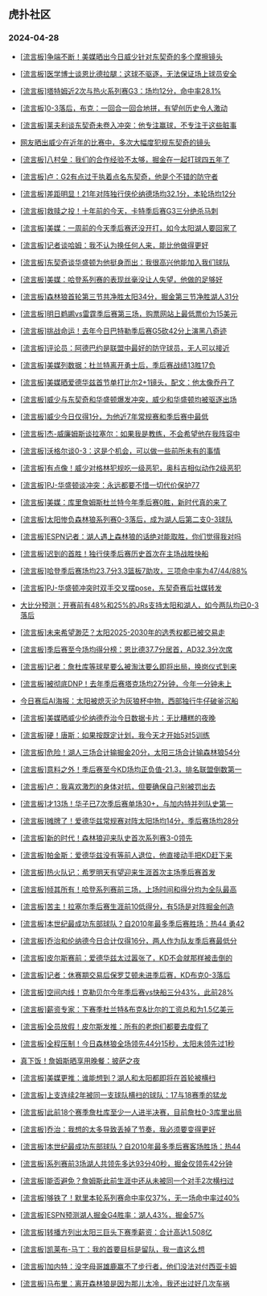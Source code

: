 ## 虎扑社区 
### 2024-04-28

+ [[流言板]争端不断！美媒晒出今日威少针对东契奇的多个摩擦镜头](https://bbs.hupu.com/626025836.html)

+ [[流言板]医学博士谈恩比德拉腿：这球不驱逐，无法保证场上球员安全](https://bbs.hupu.com/626025212.html)

+ [[流言板]塔特姆近2次与热火系列赛G3：场均12分，命中率28.1%](https://bbs.hupu.com/626026524.html)

+ [[流言板]0-3落后，布克：一回合一回合地拼，有望创历史令人激动](https://bbs.hupu.com/626022832.html)

+ [[流言板]莱夫利谈东契奇未卷入冲突：他专注赢球，不专注于这些脏事](https://bbs.hupu.com/626025103.html)

+ [网友晒出威少在近年的比赛中，多次大幅度犯规东契奇的镜头](https://bbs.hupu.com/626019714.html)

+ [[流言板]八村垒：我们的合作经验不太够，掘金在一起打球四五年了](https://bbs.hupu.com/626025876.html)

+ [[流言板]卢：G2有点过于执着点名东契奇，他是个不错的防守者](https://bbs.hupu.com/626024955.html)

+ [[流言板]差距明显！21年对阵独行侠伦纳德场均32.1分，本轮场均12分](https://bbs.hupu.com/626022739.html)

+ [[流言板]救赎之投！十年前的今天，卡特季后赛G3三分绝杀马刺](https://bbs.hupu.com/626022166.html)

+ [[流言板]美媒：一周前的今天季后赛还没开打，如今太阳湖人要回家了](https://bbs.hupu.com/626022124.html)

+ [[流言板]记者谈哈姆：我不认为换任何人来，能比他做得更好](https://bbs.hupu.com/626024325.html)

+ [[流言板]东契奇谈华盛顿为他挺身而出：我很高兴他能加入我们球队](https://bbs.hupu.com/626024715.html)

+ [[流言板]美媒：哈登系列赛的表现丝毫没让人失望，他做的足够好](https://bbs.hupu.com/626021239.html)

+ [[流言板]森林狼首轮第三节共净胜太阳34分，掘金第三节净胜湖人31分](https://bbs.hupu.com/626024886.html)

+ [[流言板]明日鹈鹕vs雷霆季后赛第三场，购票网站上最低票价为15美元](https://bbs.hupu.com/626024485.html)

+ [[流言板]挑战命运！去年今日巴特勒季后赛G5砍42分上演黑八奇迹](https://bbs.hupu.com/626022637.html)

+ [[流言板]评论员：阿德巴约是联盟中最好的防守球员，无人可以接近](https://bbs.hupu.com/626026046.html)

+ [[流言板]美媒列数据：杜兰特离开勇士后，季后赛战绩13胜17负](https://bbs.hupu.com/626020117.html)

+ [[流言板]美媒晒爱德华兹首节单打比尔2+1镜头，配文：他太像乔丹了](https://bbs.hupu.com/626025083.html)

+ [[流言板]威少与东契奇和华盛顿爆发冲突，威少和华盛顿均被驱逐出场](https://bbs.hupu.com/626012287.html)

+ [[流言板]威少今日仅得1分，为他近7年常规赛和季后赛中最低](https://bbs.hupu.com/626024866.html)

+ [[流言板]杰-威廉姆斯谈拉塞尔：如果我是教练，不会希望他在我阵容中](https://bbs.hupu.com/626024391.html)

+ [[流言板]沃格尔谈0-3：这是个机会，可以做一些前所未有的事情](https://bbs.hupu.com/626019663.html)

+ [[流言板]有点像！威少对格林犯规吃一级恶犯，奥科吉相似动作2级恶犯](https://bbs.hupu.com/626019712.html)

+ [[流言板]PJ-华盛顿谈冲突：永远都要不惜一切代价保护77](https://bbs.hupu.com/626019471.html)

+ [[流言板]美媒：库里詹姆斯杜兰特今年季后赛0胜，新时代真的来了](https://bbs.hupu.com/626019294.html)

+ [[流言板]太阳惨负森林狼系列赛0-3落后，成为湖人后第二支0-3球队](https://bbs.hupu.com/626018270.html)

+ [[流言板]ESPN记者：湖人遇上森林狼的话绝对能取胜，你们觉得我对吗](https://bbs.hupu.com/626019308.html)

+ [[流言板]迟到的首胜！独行侠季后赛历史首次在主场战胜快船](https://bbs.hupu.com/626022245.html)

+ [[流言板]哈登季后赛场均23.7分3.3篮板7助攻，三项命中率为47/44/88%](https://bbs.hupu.com/626019278.html)

+ [[流言板]PJ-华盛顿冲突时双手交叉摆pose，东契奇赛后社媒转发](https://bbs.hupu.com/626019032.html)

+ [大比分预测：开赛前有48%和25%的JRs支持太阳和湖人，如今两队均已0-3落后](https://bbs.hupu.com/626018546.html)

+ [[流言板]未来希望渺茫？太阳2025-2030年的选秀权都已被交易走](https://bbs.hupu.com/626018857.html)

+ [[流言板]季后赛至今场均得分榜：恩比德37.7分居首，AD32.3分次席](https://bbs.hupu.com/626023237.html)

+ [[流言板]记者：詹杜库等球星要么被淘汰要么即将出局，换岗仪式到来](https://bbs.hupu.com/626019173.html)

+ [[流言板]被彻底DNP！去年季后赛塔克场均27分钟，今年一分钟未上](https://bbs.hupu.com/626023178.html)

+ [今日赛后AI海报：太阳被熄灭沦为灰狼杯中物，西部独行牛仔破釜沉船](https://bbs.hupu.com/626018295.html)

+ [[流言板]美媒晒威少伦纳德乔治今日数据卡片：无比糟糕的夜晚](https://bbs.hupu.com/626026176.html)

+ [[流言板]硬！唐斯：如果按既定计划，我今天才开始5对5训练](https://bbs.hupu.com/626022470.html)

+ [[流言板]危险！湖人三场合计输掘金20分，太阳三场合计输森林狼54分](https://bbs.hupu.com/626018469.html)

+ [[流言板]意料之外！季后赛至今KD场均正负值-21.3，排名联盟倒数第一](https://bbs.hupu.com/626019611.html)

+ [[流言板]卢：我喜欢激烈的身体对抗，但要确保自己别被罚出去](https://bbs.hupu.com/626025248.html)

+ [[流言板]才13场！华子已7次季后赛单场30+，与加内特并列队史第一](https://bbs.hupu.com/626018308.html)

+ [[流言板]摊牌了！爱德华兹常规赛对阵太阳场均14分，季后赛场均28分](https://bbs.hupu.com/626023006.html)

+ [[流言板]新的时代！森林狼迎来队史首次系列赛3-0领先](https://bbs.hupu.com/626018277.html)

+ [[流言板]帕金斯：爱德华兹没有等前人退位，他直接动手把KD赶下来](https://bbs.hupu.com/626017918.html)

+ [[流言板]热火队记：希罗明天有望迎来生涯首次主场季后赛首发](https://bbs.hupu.com/626025693.html)

+ [[流言板]倾其所有！哈登系列赛前三场，上场时间和得分均为全队最高](https://bbs.hupu.com/626018194.html)

+ [[流言板]苦主！拉塞尔季后赛生涯前10低得分，有5场是对阵掘金创造](https://bbs.hupu.com/626024244.html)

+ [[流言板]本世纪最成功东部球队？自2010年最多季后赛胜场：热44 勇42](https://bbs.hupu.com/626026329.html)

+ [[流言板]乔治和伦纳德今日合计仅得16分，两人作为队友季后赛最低分](https://bbs.hupu.com/626018015.html)

+ [[流言板]皮尔斯赛前：爱德华兹太过嚣张了，KD不会就那样被击倒的](https://bbs.hupu.com/626020415.html)

+ [[流言板]记者：休赛期交易后保罗艾顿未进季后赛，KD布克0-3落后](https://bbs.hupu.com/626022472.html)

+ [[流言板]空间内线！克勒贝尔今年季后赛vs快船三分43%，此前28%](https://bbs.hupu.com/626018127.html)

+ [[流言板]薪资专家：下赛季杜兰特&布克&比尔的工资总和为1.5亿美元](https://bbs.hupu.com/626018428.html)

+ [[流言板]全员放假！皮尔斯发推：所有的老炮们都要去度假了](https://bbs.hupu.com/626017747.html)

+ [[流言板]全程压制！今日森林狼全场领先44分15秒，太阳未领先过1秒](https://bbs.hupu.com/626022087.html)

+ [真下饭！詹姆斯晒享用晚餐：披萨之夜](https://bbs.hupu.com/626018701.html)

+ [[流言板]美媒更推：谁能想到？湖人和太阳都即将在首轮被横扫](https://bbs.hupu.com/626018719.html)

+ [[流言板]上支连续2年被同一支球队横扫的球队：17与18赛季的猛龙](https://bbs.hupu.com/626027116.html)

+ [[流言板]此前18个赛季詹杜库至少一人进半决赛，目前詹杜0-3库里出局](https://bbs.hupu.com/626027292.html)

+ [[流言板]乔治：我想的太多导致丢掉了节奏，我必须要变得更好](https://bbs.hupu.com/626026923.html)

+ [[流言板]本世纪最成功东部球队？自2010年最多季后赛客场胜场：热44](https://bbs.hupu.com/626026329.html)

+ [[流言板]系列赛前3场湖人共领先多达93分40秒，掘金仅领先42分钟](https://bbs.hupu.com/626027405.html)

+ [[流言板]能否避免？詹姆斯此前生涯中还从未被同一个对手2次横扫过](https://bbs.hupu.com/626023061.html)

+ [[流言板]够铁了！默里本轮系列赛命中率仅37%，无一场命中率过40%](https://bbs.hupu.com/626027590.html)

+ [[流言板]ESPN预测湖人掘金G4胜率：湖人43%，掘金57%](https://bbs.hupu.com/626027024.html)

+ [[流言板]转播方列出太阳三巨头下赛季薪资：合计高达1.508亿](https://bbs.hupu.com/626027164.html)

+ [[流言板]凯莱布-马丁：我的首要目标是留队，我一直这么想](https://bbs.hupu.com/626025619.html)

+ [[流言板]加内特：没字母哥雄鹿赢不了步行者，他们没法对付西亚卡姆](https://bbs.hupu.com/626027135.html)

+ [[流言板]马布里：离开森林狼是因为那儿太冷，我还出过好几次车祸](https://bbs.hupu.com/626027326.html)

